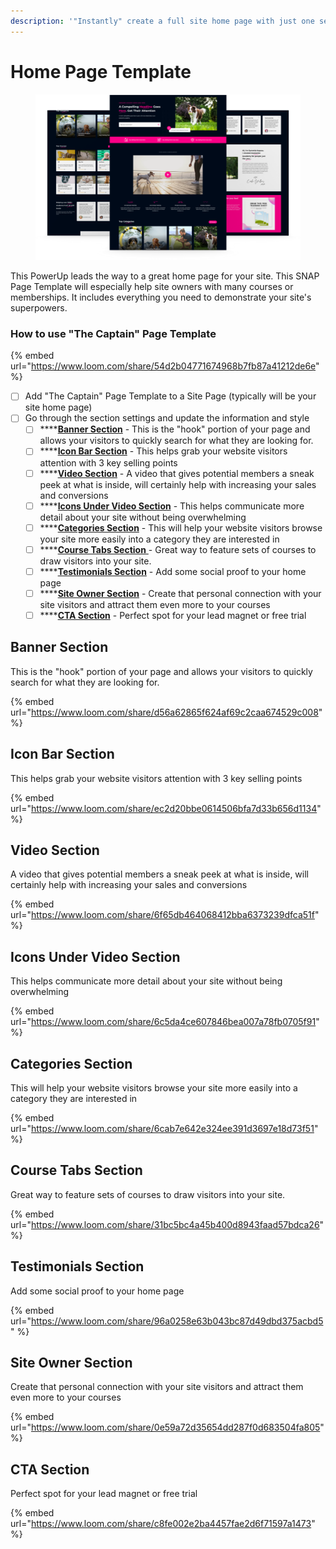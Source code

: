 ```yaml
---
description: '"Instantly" create a full site home page with just one section'
---
```


# Home Page Template

<figure><img src="../../../.gitbook/assets/smartmockups_l87j04wz (2).png" alt=""><figcaption></figcaption></figure>

This PowerUp leads the way to a great home page for your site. This SNAP Page Template will especially help site owners with many courses or memberships. It includes everything you need to demonstrate your site's superpowers.

### How to use "The Captain" Page Template

{% embed url="https://www.loom.com/share/54d2b04771674968b7fb87a41212de6e" %}

* [ ] Add "The Captain" Page Template to a Site Page (typically will be your site home page)
* [ ] Go through the section settings and update the information and style
  * [ ] ****[**Banner Section**](home-page-template.md#banner-section) - This is the "hook" portion of your page and allows your visitors to quickly search for what they are looking for.
  * [ ] ****[**Icon Bar Section**](home-page-template.md#icon-bar-section) - This helps grab your website visitors attention with 3 key selling points
  * [ ] ****[**Video Section**](home-page-template.md#video-section) - A video that gives potential members a sneak peek at what is inside, will certainly help with increasing your sales and conversions
  * [ ] ****[**Icons Under Video Section**](home-page-template.md#icons-under-video-section) - This helps communicate more detail about your site without being overwhelming
  * [ ] ****[**Categories Section**](home-page-template.md#categories-section) - This will help your website visitors browse your site more easily into a category they are interested in
  * [ ] ****[**Course Tabs Section** ](home-page-template.md#course-tabs-section)- Great way to feature sets of courses to draw visitors into your site.
  * [ ] ****[**Testimonials Section**](home-page-template.md#testimonials-section) - Add some social proof to your home page
  * [ ] ****[**Site Owner Section**](home-page-template.md#site-owner-section) - Create that personal connection with your site visitors and attract them even more to your courses
  * [ ] ****[**CTA Section**](home-page-template.md#cta-section) - Perfect spot for your lead magnet or free trial

## Banner Section

This is the "hook" portion of your page and allows your visitors to quickly search for what they are looking for.

{% embed url="https://www.loom.com/share/d56a62865f624af69c2caa674529c008" %}

## Icon Bar Section

This helps grab your website visitors attention with 3 key selling points

{% embed url="https://www.loom.com/share/ec2d20bbe0614506bfa7d33b656d1134" %}

## Video Section

A video that gives potential members a sneak peek at what is inside, will certainly help with increasing your sales and conversions

{% embed url="https://www.loom.com/share/6f65db464068412bba6373239dfca51f" %}

## Icons Under Video Section

This helps communicate more detail about your site without being overwhelming

{% embed url="https://www.loom.com/share/6c5da4ce607846bea007a78fb0705f91" %}

## Categories Section

This will help your website visitors browse your site more easily into a category they are interested in

{% embed url="https://www.loom.com/share/6cab7e642e324ee391d3697e18d73f51" %}

## Course Tabs Section

Great way to feature sets of courses to draw visitors into your site.

{% embed url="https://www.loom.com/share/31bc5bc4a45b400d8943faad57bdca26" %}

## Testimonials Section

Add some social proof to your home page

{% embed url="https://www.loom.com/share/96a0258e63b043bc87d49dbd375acbd5" %}

## Site Owner Section

Create that personal connection with your site visitors and attract them even more to your courses

{% embed url="https://www.loom.com/share/0e59a72d35654dd287f0d683504fa805" %}

## CTA Section

Perfect spot for your lead magnet or free trial

{% embed url="https://www.loom.com/share/c8fe002e2ba4457fae2d6f71597a1473" %}
